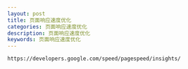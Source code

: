 ```yaml
---
layout: post
title: 页面响应速度优化
categories: 页面响应速度优化
description: 页面响应速度优化
keywords: 页面响应速度优化
---
```


```
https://developers.google.com/speed/pagespeed/insights/
```


